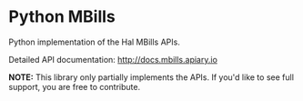 # Python MBills

Python implementation of the Hal MBills APIs.

Detailed API documentation: http://docs.mbills.apiary.io


**NOTE:** This library only partially implements the APIs. If you'd like to see full support, you are free to contribute. 


